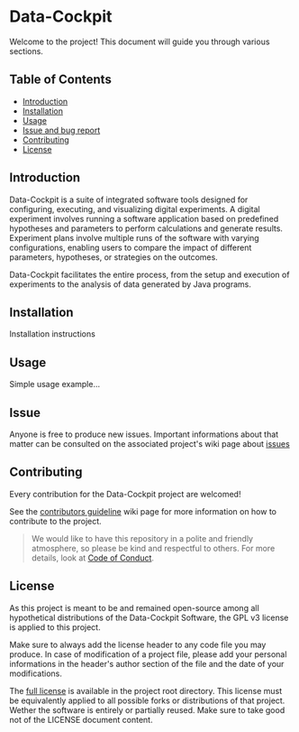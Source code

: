 
# Data-Cockpit

Welcome to the project! This document will guide you through various sections.

## Table of Contents

- [Introduction](#introduction)
- [Installation](#installation)
- [Usage](#usage)
- [Issue and bug report](#issue)
- [Contributing](#contributing)
- [License](#license)

## Introduction

Data-Cockpit is a suite of integrated software tools designed for configuring, executing, and visualizing digital experiments. A digital experiment involves running a software application based on predefined hypotheses and parameters to perform calculations and generate results. Experiment plans involve multiple runs of the software with varying configurations, enabling users to compare the impact of different parameters, hypotheses, or strategies on the outcomes.

Data-Cockpit facilitates the entire process, from the setup and execution of experiments to the analysis of data generated by Java programs.

## Installation

Installation instructions

## Usage

Simple usage example...

## Issue

Anyone is free to produce new issues. Important informations about that matter can be consulted on the associated project's wiki page about [issues](https://github.com/NPerrenoud/testing/wiki/Setup-an-issue)

## Contributing

Every contribution for the Data-Cockpit project are welcomed!

See the [contributors guideline](https://github.com/NPerrenoud/testing/wiki/Contributiors-guideline) wiki page for more information on how to contribute to the project.

> We would like to have this repository in a polite and friendly atmosphere, so please be kind and respectful to others. For more details, look at [Code of Conduct](https://github.com/NPerrenoud/testing/blob/main/CODE_OF_CONDUCT.md).

## License

As this project is meant to be and remained open-source among all hypothetical distributions of the Data-Cockpit Software, the GPL v3 license is applied to this project. 

Make sure to always add the license header to any code file you may produce. In case of modification of a project file, please add your personal informations in the header's author section of the file and the date of your modifications. 

The [full license](https://github.com/NPerrenoud/testing/blob/main/LICENSE) is available in the project root directory. This license must be equivalently applied to all possible forks or distributions of that project. Wether the software is entirely or partially reused. Make sure to take good not of the LICENSE document content. 

